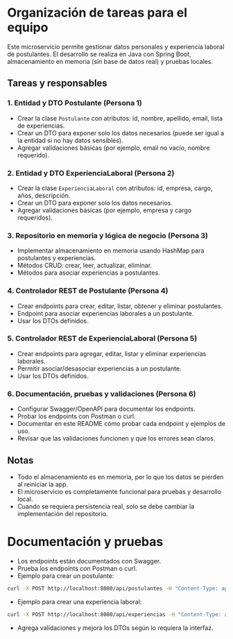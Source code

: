 # Organización de tareas para el equipo

Este microservicio permite gestionar datos personales y experiencia laboral de postulantes. El desarrollo se realiza en Java con Spring Boot, almacenamiento en memoria (sin base de datos real) y pruebas locales.

## Tareas y responsables

### 1. Entidad y DTO Postulante (Persona 1)
- Crear la clase `Postulante` con atributos: id, nombre, apellido, email, lista de experiencias.
- Crear un DTO para exponer solo los datos necesarios (puede ser igual a la entidad si no hay datos sensibles).
- Agregar validaciones básicas (por ejemplo, email no vacío, nombre requerido).

### 2. Entidad y DTO ExperienciaLaboral (Persona 2)
- Crear la clase `ExperienciaLaboral` con atributos: id, empresa, cargo, años, descripción.
- Crear un DTO para exponer solo los datos necesarios.
- Agregar validaciones básicas (por ejemplo, empresa y cargo requeridos).

### 3. Repositorio en memoria y lógica de negocio (Persona 3)
- Implementar almacenamiento en memoria usando HashMap para postulantes y experiencias.
- Métodos CRUD: crear, leer, actualizar, eliminar.
- Métodos para asociar experiencias a postulantes.

### 4. Controlador REST de Postulante (Persona 4)
- Crear endpoints para crear, editar, listar, obtener y eliminar postulantes.
- Endpoint para asociar experiencias laborales a un postulante.
- Usar los DTOs definidos.

### 5. Controlador REST de ExperienciaLaboral (Persona 5)
- Crear endpoints para agregar, editar, listar y eliminar experiencias laborales.
- Permitir asociar/desasociar experiencias a un postulante.
- Usar los DTOs definidos.

### 6. Documentación, pruebas y validaciones (Persona 6)
- Configurar Swagger/OpenAPI para documentar los endpoints.
- Probar los endpoints con Postman o curl.
- Documentar en este README cómo probar cada endpoint y ejemplos de uso.
- Revisar que las validaciones funcionen y que los errores sean claros.

## Notas
- Todo el almacenamiento es en memoria, por lo que los datos se pierden al reiniciar la app.
- El microservicio es completamente funcional para pruebas y desarrollo local.
- Cuando se requiera persistencia real, solo se debe cambiar la implementación del repositorio.

# Documentación y pruebas

- Los endpoints están documentados con Swagger.
- Prueba los endpoints con Postman o curl.
- Ejemplo para crear un postulante:

```bash
curl -X POST http://localhost:8080/api/postulantes -H "Content-Type: application/json" -d '{"nombre":"Juan","apellido":"Pérez","email":"juan@correo.com","experiencias":[]}'
```

- Ejemplo para crear una experiencia laboral:

```bash
curl -X POST http://localhost:8080/api/experiencias -H "Content-Type: application/json" -d '{"empresa":"Empresa X","cargo":"Desarrollador","anios":2,"descripcion":"Backend"}'
```

- Agrega validaciones y mejora los DTOs según lo requiera la interfaz.
